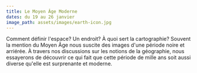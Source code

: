 ```yaml
---
title: Le Moyen Âge Moderne
dates: du 19 au 26 janvier
image_path: assets/images/earth-icon.jpg
---
```

Comment définir l'espace? Un endroit? À quoi sert la cartographie? Souvent la mention du Moyen Âge nous suscite des images d'une période noire et arriérée. À travers nos discussions sur les notions de la géographie, nous essayerons de découvrir ce qui fait que cette période de mille ans soit aussi diverse qu'elle est surprenante et moderne.
